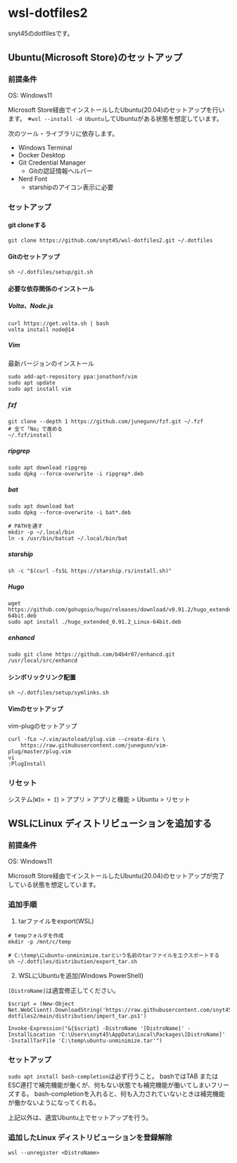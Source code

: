 # wsl-dotfiles2
snyt45のdotfilesです。

## Ubuntu(Microsoft Store)のセットアップ

### 前提条件

OS: Windows11

Microsoft Store経由でインストールしたUbuntu(20.04)のセットアップを行います。
※`wsl --install -d Ubuntu`してUbuntuがある状態を想定しています。

次のツール・ライブラリに依存します。

- Windows Terminal
- Docker Desktop
- Git Credential Manager
  - Gitの認証情報ヘルパー
- Nerd Font
	- starshipのアイコン表示に必要

### セットアップ

#### git cloneする

```
git clone https://github.com/snyt45/wsl-dotfiles2.git ~/.dotfiles
```

#### Gitのセットアップ

```
sh ~/.dotfiles/setup/git.sh
```

#### 必要な依存関係のインストール

##### Volta、Node.js

```
curl https://get.volta.sh | bash
volta install node@14
```

##### Vim

最新バージョンのインストール

```
sudo add-apt-repository ppa:jonathonf/vim
sudo apt update
sudo apt install vim
```

##### fzf

```
git clone --depth 1 https://github.com/junegunn/fzf.git ~/.fzf
# 全て「No」で進める
~/.fzf/install
```

##### ripgrep

```
sudo apt download ripgrep
sudo dpkg --force-overwrite -i ripgrep*.deb
```

##### bat

```
sudo apt download bat
sudo dpkg --force-overwrite -i bat*.deb

# PATHを通す
mkdir -p ~/.local/bin
ln -s /usr/bin/batcat ~/.local/bin/bat
```

##### starship

```
sh -c "$(curl -fsSL https://starship.rs/install.sh)"
```

##### Hugo

```
wget https://github.com/gohugoio/hugo/releases/download/v0.91.2/hugo_extended_0.91.2_Linux-64bit.deb
sudo apt install ./hugo_extended_0.91.2_Linux-64bit.deb
```

##### enhancd

```
sudo git clone https://github.com/b4b4r07/enhancd.git /usr/local/src/enhancd
```

#### シンボリックリンク配置

```
sh ~/.dotfiles/setup/symlinks.sh
```

#### Vimのセットアップ

vim-plugのセットアップ

```
curl -fLo ~/.vim/autoload/plug.vim --create-dirs \
    https://raw.githubusercontent.com/junegunn/vim-plug/master/plug.vim
vi
:PlugInstall
```

### リセット
システム(`WIn + I`) > アプリ > アプリと機能 > Ubuntu > リセット

## WSLにLinux ディストリビューションを追加する

### 前提条件

OS: Windows11

Microsoft Store経由でインストールしたUbuntu(20.04)のセットアップが完了している状態を想定しています。

### 追加手順

1. tarファイルをexport(WSL)

```
# tempフォルダを作成
mkdir -p /mnt/c/temp

# C:\temp\にubuntu-unminimize.tarという名前のtarファイルをエクスポートする
sh ~/.dotfiles/distribution/export_tar.sh
```

2. WSLにUbuntuを追加(Windows PowerShell)

`[DistroName]`は適宜修正してください。

```
$script = (New-Object Net.WebClient).DownloadString('https://raw.githubusercontent.com/snyt45/wsl-dotfiles2/main/distribution/import_tar.ps1')

Invoke-Expression("&{$script} -DistroName '[DistroName]' -InstallLocation 'C:\Users\snyt45\AppData\Local\Packages\[DistroName]' -InstallTarFile 'C:\temp\ubuntu-unminimize.tar'")
```

### セットアップ

`sudo apt install bash-completion`は必ず行うこと。
bashではTAB または ESC連打で補完機能が働くが、何もない状態でも補完機能が働いてしまいフリーズする。
bash-completionを入れると、何も入力されていないときは補完機能が働かないようになってくれる。

上記以外は、適宜Ubuntu上でセットアップを行う。

### 追加したLinux ディストリビューションを登録解除

```
wsl --unregister <DistroName>
```

